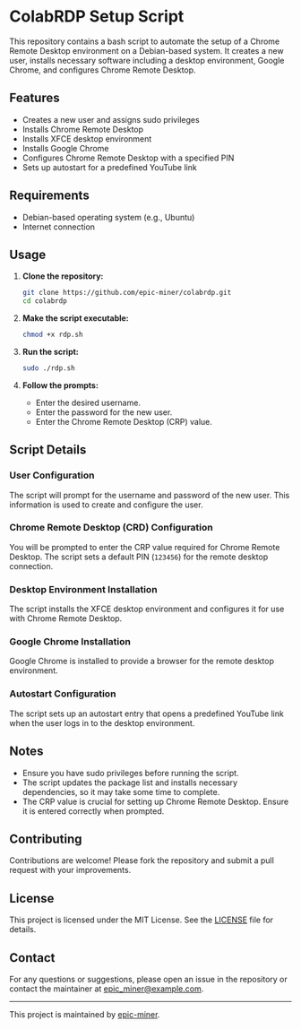 # ColabRDP Setup Script

This repository contains a bash script to automate the setup of a Chrome Remote Desktop environment on a Debian-based system. It creates a new user, installs necessary software including a desktop environment, Google Chrome, and configures Chrome Remote Desktop.

## Features
- Creates a new user and assigns sudo privileges
- Installs Chrome Remote Desktop
- Installs XFCE desktop environment
- Installs Google Chrome
- Configures Chrome Remote Desktop with a specified PIN
- Sets up autostart for a predefined YouTube link

## Requirements
- Debian-based operating system (e.g., Ubuntu)
- Internet connection

## Usage

1. **Clone the repository:**
    ```bash
    git clone https://github.com/epic-miner/colabrdp.git
    cd colabrdp
    ```

2. **Make the script executable:**
    ```bash
    chmod +x rdp.sh
    ```

3. **Run the script:**
    ```bash
    sudo ./rdp.sh
    ```

4. **Follow the prompts:**
    - Enter the desired username.
    - Enter the password for the new user.
    - Enter the Chrome Remote Desktop (CRP) value.

## Script Details

### User Configuration
The script will prompt for the username and password of the new user. This information is used to create and configure the user.

### Chrome Remote Desktop (CRD) Configuration
You will be prompted to enter the CRP value required for Chrome Remote Desktop. The script sets a default PIN (`123456`) for the remote desktop connection.

### Desktop Environment Installation
The script installs the XFCE desktop environment and configures it for use with Chrome Remote Desktop.

### Google Chrome Installation
Google Chrome is installed to provide a browser for the remote desktop environment.

### Autostart Configuration
The script sets up an autostart entry that opens a predefined YouTube link when the user logs in to the desktop environment.

## Notes
- Ensure you have sudo privileges before running the script.
- The script updates the package list and installs necessary dependencies, so it may take some time to complete.
- The CRP value is crucial for setting up Chrome Remote Desktop. Ensure it is entered correctly when prompted.

## Contributing
Contributions are welcome! Please fork the repository and submit a pull request with your improvements.

## License
This project is licensed under the MIT License. See the [LICENSE](LICENSE) file for details.

## Contact
For any questions or suggestions, please open an issue in the repository or contact the maintainer at [epic_miner@example.com](mailto:epicminer771@gmail.com).

---

This project is maintained by [epic-miner](https://github.com/epic-miner).
